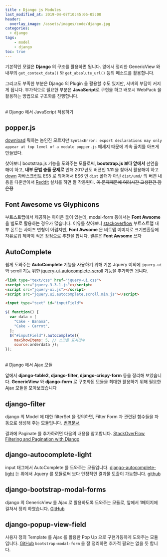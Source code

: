 ```yaml
---
title : Django js Modules
last_modified_at: 2019-04-07T10:45:06-05:00
header:
  overlay_image: /assets/images/code/django.jpg
categories:
  - django
tags: 
    - model
    - django
toc: true 
---
```


기본적인 모델은 **Django** 의 구조를 활용하면 됩니다. 앞에서 정리한 GenericView 와 내부의 `get_context_data()` 와 `get_absolute_url()` 등의 메소드를 활용합니다.

그리고도 부족한 부분은 Django 의 Plugin 을 활용할 수도 있지만, 서버의 부담이 커지게 됩니다. 부가적으로 필요한 부분은 **JavaScript**로 구현을 하고 배포시 WebPack 을 활용하는 방법으로 구조화를 진행합니다.
 
<br/>
# Django 에서 JavaScript 적용하기


## **popper.js**

[download](https://github.com/FezVrasta/popper.js/releases) 뭐하는 놈인진 모르지만 `SyntaxError: export declarations may only appear at top level of a module popper.js` 메세지 때문에 계속 골치를 아프게 만들었다.

찾아보니 bootstrap.js 기능을 도와주는 모듈로써, **bootstrap.js 보다 앞에서** 선언을 해야 하고, **내부 문법 충돌 문제로** 인해 2017년도 버젼인 **1.11** 을 찾아서 활용해야 하고 [down](https://cdn.jsdelivr.net/npm/popper.js@1.11.0/dist/umd/) 자바스크립트 ES5 로 되어어서 ES6 인 `dist` 폴더가 아닌 `dist/umd/` 의 버젼 내용을 다운받아서 [Reddit](https://www.reddit.com/r/javascript/comments/7eaw1s/export_default_popper_breaks_popper/) 설치를 하면 잘 작동된다. <strike>이 문제때문에 여러시간 고생한건 함은정</strike>

## Font Awesome vs Glyphicons

부트스트랩에서 제공하는 아이콘 툴이 있는데, modal-form 등에서는 **Font Awsome** 을 별도로 활용하는 경우가 많습니다. 이유를 찾아보니 [stackoverflow](https://stackoverflow.com/questions/17311231/font-awesome-vs-glyphicons-in-twitter-bootstrap) 부트스트랩 내부 폰트는 사이즈 변형이 어렵지만, **Font Awsome** 은 비트맵 이미지로 크기변환등에 자유로워 제약이 적은 장점으로 추천을 합니다. 결론은 **Font Awsome** 쓰자

## AutoComplete

쉽게 도와주는 **AutoComplete** 기능을 사용하기 위해 기본 Jquery 이외에 `jquery-ui` 와 scroll 기능 위한 [jquery-ui-autocomplete-scroll](http://anseki.github.io/jquery-ui-autocomplete-scroll/) 기능을 추가하면 됩니다.

```html
<link type="text/css" href="jquery-ui.css">    
<script src="jquery-3.3.1.js"></script>
<script src="jquery-ui.js"></script>
<script src="jquery.ui.autocomplete.scroll.min.js"></script>  
```

```html
<input type="text" id="inputField">
```

```javascript
$( function() {
  var data = [
    "Cake - Banana",
    "Cake - Carrot",
  ];        
  $("#inputField").autocomplete({
    maxShowItems: 5, // 스크롤 표시갯수
    source:orderdata });
});
```

<br/>
# Django 에서 Ajax 모듈

앞에서 **django-table2, django-filter, django-crispy-form** 등을 정리해 보았습니다. **GenericView** 와 **django-form** 로 구조화된 모듈을 최대한 활용하기 위해 필요한 Ajax 모듈을 모아보겠습니다

## **django-filter**

django 의 Model 에 대한 filterSet 을 정의하면, Filter Form 과 관련된 함수들을 자동으로 생성해 주는 모듈입니다. [번역문서](https://brownbears.tistory.com/96)

결과에 Paginate 를 추가하려면 다음의 내용을 참고합니다. [StackOverFlow](https://stackoverflow.com/questions/51389848/how-can-i-use-pagination-with-django-filter), 
[Filtering and Pagination with Django](https://www.caktusgroup.com/blog/2018/10/18/filtering-and-pagination-django/) 

## **django-autocomplete-light**

input 태그에서 AutoComplete 를 도와주는 모듈입니다. [django-autocomplete-light](https://django-autocomplete-light.readthedocs.io/en/master/tutorial.html#displaying-results-using-custom-html) 는 위에서 Jquery 를 모듈로써 보다 안정적인 결과물 도출이 가능합니다. [github](https://github.com/yourlabs/django-autocomplete-light)


## **django-bootstrap-modal-forms**

django 의 GenericView 를 Ajax 로 활용하도록 도와주는 모듈로, 앞에서 1페이지에 걸쳐서 정리 하였습니다. [GitHub](https://github.com/trco/django-bootstrap-modal-forms)

## **django-popup-view-field**

사용자 정의 Template 를 Ajax 를 활용한 Pop Up 으로 구현가등하게 도와주는 모듈 입니다. [GitHub](https://github.com/djk2/django-popup-view-field) `bootstrap-modal-form` 을 잘 정리하면 추가적 필요는 없을 듯 합니다.